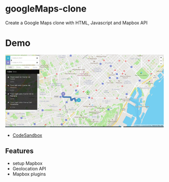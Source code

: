 # googleMaps-clone

Create a Google Maps clone with HTML, Javascript and Mapbox API

# Demo
![Google Maps](https://github.com/dianavile/googleMaps-clone/blob/master/google-maps-clone.JPG)
- [CodeSandbox](https://codesandbox.io/s/blissful-saha-cft3v)

## Features
- setup Mapbox
- Geolocation API
- Mapbox plugins
